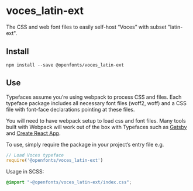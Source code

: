 
# voces_latin-ext

The CSS and web font files to easily self-host “Voces” with subset "latin-ext".

## Install

`npm install --save @openfonts/voces_latin-ext`

## Use

Typefaces assume you’re using webpack to process CSS and files. Each typeface
package includes all necessary font files (woff2, woff) and a CSS file with
font-face declarations pointing at these files.

You will need to have webpack setup to load css and font files. Many tools built
with Webpack will work out of the box with Typefaces such as [Gatsby](https://github.com/gatsbyjs/gatsby)
and [Create React App](https://github.com/facebookincubator/create-react-app).

To use, simply require the package in your project’s entry file e.g.

```javascript
// Load Voces typeface
require('@openfonts/voces_latin-ext')
```

Usage in SCSS:
```scss
@import "~@openfonts/voces_latin-ext/index.css";
```
